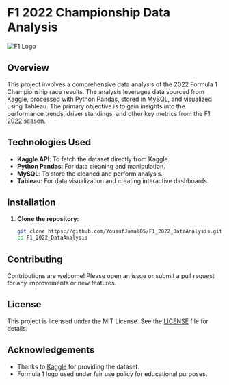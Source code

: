 # F1 2022 Championship Data Analysis

![F1 Logo](https://upload.wikimedia.org/wikipedia/commons/thumb/3/33/F1.svg/1024px-F1.svg.png)

## Overview

This project involves a comprehensive data analysis of the 2022 Formula 1 Championship race results. The analysis leverages data sourced from Kaggle, processed with Python Pandas, stored in MySQL, and visualized using Tableau. The primary objective is to gain insights into the performance trends, driver standings, and other key metrics from the F1 2022 season.

## Technologies Used

- **Kaggle API**: To fetch the dataset directly from Kaggle.
- **Python Pandas**: For data cleaning and manipulation.
- **MySQL**: To store the cleaned and perform analysis.
- **Tableau**: For data visualization and creating interactive dashboards.

## Installation

1. **Clone the repository:**

    ```bash
    git clone https://github.com/YousufJamal05/F1_2022_DataAnalysis.git
    cd F1_2022_DataAnalysis
    ```

## Contributing

Contributions are welcome! Please open an issue or submit a pull request for any improvements or new features.

## License

This project is licensed under the MIT License. See the [LICENSE](LICENSE) file for details.

## Acknowledgements

- Thanks to [Kaggle](https://www.kaggle.com/) for providing the dataset.
- Formula 1 logo used under fair use policy for educational purposes.
